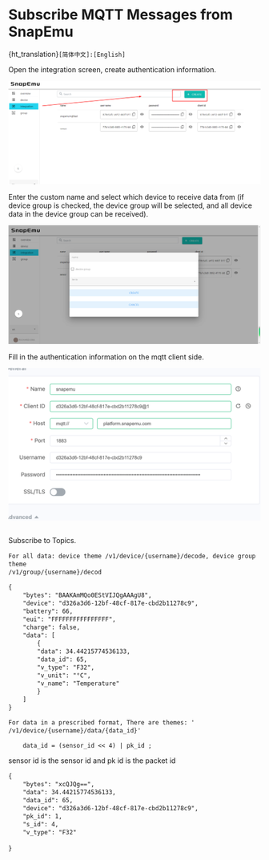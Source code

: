 # Subscribe MQTT Messages from SnapEmu
{ht_translation}`[简体中文]:[English]`

Open the integration screen, create authentication information.

![](img/subscribe_mqtt_messages_from_snapemu/01.jpg)

Enter the custom name and select which device to receive data from (if device group is checked, the device group will be selected, and all device data in the device group can be received).

![](img/subscribe_mqtt_messages_from_snapemu/02.jpg)

Fill in the authentication information on the mqtt client side.

![](img/subscribe_mqtt_messages_from_snapemu/03.jpg)

``` {Note} The client id is separated by an @, and the information after the @ at the end can be customized.
```

Subscribe to Topics.

	For all data: device theme /v1/device/{username}/decode, device group theme
	/v1/group/{username}/decod

```
{
	"bytes": "BAAKAmMQo0EStVIJQgAAAgU8",
	"device": "d326a3d6-12bf-48cf-817e-cbd2b11278c9",
	"battery": 66,
	"eui": "FFFFFFFFFFFFFFFF",
	"charge": false,
	"data": [
		{
 		"data": 34.44215774536133,
 		"data_id": 65,
 		"v_type": "F32",
 		"v_unit": "°C",
 		"v_name": "Temperature"
		}
 	]
}
```

	For data in a prescribed format, There are themes: ' /v1/device/{username}/data/{data_id}'

```
	data_id = (sensor_id << 4) | pk_id ;
```

sensor id is the sensor id and pk id is the packet id

```
{
 	"bytes": "xcQJQg==",
	"data": 34.44215774536133,
	"data_id": 65,
 	"device": "d326a3d6-12bf-48cf-817e-cbd2b11278c9",
	"pk_id": 1,
	"s_id": 4,
 	"v_type": "F32"

}
```

